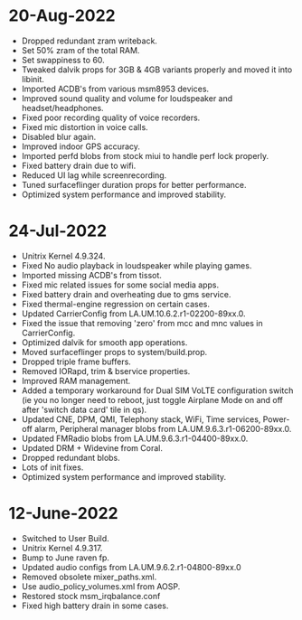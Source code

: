 # 20-Aug-2022
- Dropped redundant zram writeback.
- Set 50% zram of the total RAM.
- Set swappiness to 60.
- Tweaked dalvik props for 3GB & 4GB variants properly and moved it into libinit.
- Imported ACDB's from various msm8953 devices.
- Improved sound quality and volume for loudspeaker and headset/headphones.
- Fixed poor recording quality of voice recorders.
- Fixed mic distortion in voice calls.
- Disabled blur again.
- Improved indoor GPS accuracy.
- Imported perfd blobs from stock miui to handle perf lock properly.
- Fixed battery drain due to wifi.
- Reduced UI lag while screenrecording.
- Tuned surfaceflinger duration props for better performance.
- Optimized system performance and improved stability.

# 24-Jul-2022
- Unitrix Kernel 4.9.324.
- Fixed No audio playback in loudspeaker while playing games.
- Imported missing ACDB's from tissot.
- Fixed mic related issues for some social media apps.
- Fixed battery drain and overheating due to gms service.
- Fixed thermal-engine regression on certain cases.
- Updated CarrierConfig from LA.UM.10.6.2.r1-02200-89xx.0.
- Fixed the issue that removing 'zero' from mcc and mnc values in CarrierConfig.
- Optimized dalvik for smooth app operations.
- Moved surfaceflinger props to system/build.prop.
- Dropped triple frame buffers.
- Removed IORapd, trim & bservice properties.
- Improved RAM management.
- Added a temporary workaround for Dual SIM VoLTE configuration switch (ie you no longer need to reboot, just toggle Airplane Mode on and off after 'switch data card' tile in qs).
- Updated CNE, DPM, QMI, Telephony stack, WiFi, Time services, Power-off alarm, Peripheral manager blobs from LA.UM.9.6.3.r1-06200-89xx.0.
- Updated FMRadio blobs from LA.UM.9.6.3.r1-04400-89xx.0.
- Updated DRM + Widevine from Coral.
- Dropped redundant blobs.
- Lots of init fixes.
- Optimized system performance and improved stability.

# 12-June-2022

- Switched to User Build.
- Unitrix Kernel 4.9.317.
- Bump to June raven fp.
- Updated audio configs from LA.UM.9.6.2.r1-04800-89xx.0
- Removed obsolete mixer_paths.xml.
- Use audio_policy_volumes.xml from AOSP.
- Restored stock msm_irqbalance.conf
- Fixed high battery drain in some cases.
